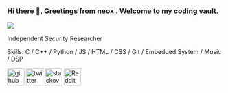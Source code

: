 ### Hi there 👋, Greetings from neox . Welcome to my coding vault.
![](https://pbs.twimg.com/profile_banners/780306669196587009/1681106719/1500x500)

Independent Security Researcher

Skills: C / C++ / Python / JS / HTML / CSS / Git / Embedded System / Music / DSP



[<img src='https://cdn.jsdelivr.net/npm/simple-icons@3.0.1/icons/github.svg' alt='github' height='40'>](https://github.com/https://github.com/mnshchtri)  [<img src='https://cdn.jsdelivr.net/npm/simple-icons@3.0.1/icons/twitter.svg' alt='twitter' height='40'>](https://twitter.com/https://twitter.com/N30xMnsh)  [<img src='https://cdn.jsdelivr.net/npm/simple-icons@3.0.1/icons/stackoverflow.svg' alt='stackoverflow' height='40'>](https://stackoverflow.com/users/https://stackoverflow.com/users/19457983/manish-karki)  [<img src='https://cdn.jsdelivr.net/npm/simple-icons@3.0.1/icons/reddit.svg' alt='Reddit' height='40'>](https://www.reddit.com/user/https://www.reddit.com/user/AdMobile1881/)  

